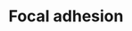 ---
annotations:
- id: PW:0000648
  parent: signaling pathway
  type: Pathway Ontology
  value: cell adhesion signaling pathway
authors:
- 169.230.77.174
- MaintBot
- Khanspers
- Christine Chichester
- Egonw
- Jmelius
- L Dupuis
- NhungP
- Eweitz
citedin:
- link: PMC9033237
- link: PMC6914690
description: Cell-matrix adhesions play essential roles in important biological processes
  including cell motility, cell proliferation, cell differentiation, regulation of
  gene expression and cell survival. At the cell-extracellular matrix contact points,
  specialized structures are formed and termed focal adhesions, where bundles of actin
  filaments are anchored to transmembrane receptors of the integrin family through
  a multi-molecular complex of junctional plaque proteins. Some of the constituents
  of focal adhesions participate in the structural link between membrane receptors
  and the actin cytoskeleton, while others are signaling molecules, including different
  protein kinases and phosphatases, their substrates, and various adapter proteins.
  Integrin signaling is dependent upon the non-receptor tyrosine kinase activities
  of the FAK and src proteins as well as the adaptor protein functions of FAK, src
  and Shc to initiate downstream signaling events. These signalling events culminate
  in reorganization of the actin cytoskeleton; a prerequisite for changes in cell
  shape and motility, and gene expression. Similar morphological alterations and modulation
  of gene expression are initiated by the binding of growth factors to their respective
  receptors, emphasizing the considerable crosstalk between adhesion- and growth factor-mediated
  signaling.
last-edited: 2021-05-11
organisms:
- Mus musculus
redirect_from:
- /index.php/Pathway:WP85
- /instance/WP85
revision: null
schema-jsonld:
- '@context': https://schema.org/
  '@id': https://wikipathways.github.io/pathways/WP85.html
  '@type': Dataset
  creator:
    '@type': Organization
    name: WikiPathways
  description: Cell-matrix adhesions play essential roles in important biological
    processes including cell motility, cell proliferation, cell differentiation, regulation
    of gene expression and cell survival. At the cell-extracellular matrix contact
    points, specialized structures are formed and termed focal adhesions, where bundles
    of actin filaments are anchored to transmembrane receptors of the integrin family
    through a multi-molecular complex of junctional plaque proteins. Some of the constituents
    of focal adhesions participate in the structural link between membrane receptors
    and the actin cytoskeleton, while others are signaling molecules, including different
    protein kinases and phosphatases, their substrates, and various adapter proteins.
    Integrin signaling is dependent upon the non-receptor tyrosine kinase activities
    of the FAK and src proteins as well as the adaptor protein functions of FAK, src
    and Shc to initiate downstream signaling events. These signalling events culminate
    in reorganization of the actin cytoskeleton; a prerequisite for changes in cell
    shape and motility, and gene expression. Similar morphological alterations and
    modulation of gene expression are initiated by the binding of growth factors to
    their respective receptors, emphasizing the considerable crosstalk between adhesion-
    and growth factor-mediated signaling.
  keywords:
  - Actb
  - Actg1
  - Actn1
  - Akt1
  - Akt2
  - Akt3
  - Araf
  - Arhgap5
  - Bad
  - Bcar1
  - Bcl2
  - Birc2
  - Birc3
  - Birc4
  - Blk
  - Braf
  - Capn1
  - Catnb
  - Cav
  - Cav2
  - Cav3
  - Ccnd1
  - Ccnd2
  - Ccnd3
  - Cdc42
  - Chad
  - Col11a1
  - Col11a2
  - Col1a1
  - Col1a2
  - Col2a1
  - Col3a1
  - Col4a1
  - Col4a2
  - Col4a4
  - Col4a6
  - Col5a1
  - Col5a2
  - Col5a3
  - Col6a2
  - Comp
  - Crk
  - Crk1
  - Diap1
  - Dock1
  - Egf
  - Egfr
  - Elk1
  - Erbb2
  - Farp2
  - Fgr
  - Figf
  - Flna
  - Flt1
  - Fn1
  - Fyn
  - Grb2
  - Gsk3b
  - Ha-Ras
  - Hck
  - Hgf
  - Ibsp
  - Igf1
  - Igf1r
  - Ilk
  - Itga10
  - Itga11
  - Itga2
  - Itga2b
  - Itga3
  - Itga4
  - Itga5
  - Itga6
  - Itga7
  - Itga8
  - Itga9
  - Itgad
  - Itgae
  - Itgal
  - Itgam
  - Itgav
  - Itgax
  - Itgb1
  - Itgb2
  - Itgb3
  - Itgb4
  - Itgb5
  - Itgb6
  - Itgb7
  - Itgb8
  - Jun
  - Kdr
  - LOC235580
  - Lama1
  - Lama2
  - Lama3
  - Lama4
  - Lama5
  - Lamb1-1
  - Lamb2
  - Lamb3
  - Lamc1
  - Lamc2
  - Lamc3
  - Map2k1
  - Map2k2
  - Map2k3
  - Map2k5
  - Map2k6
  - Mapk1
  - Mapk12
  - Mapk4
  - Mapk6
  - Mapk7
  - Mapk8
  - Mapk9
  - Met
  - Myl6
  - Mylk
  - Mylk2
  - Pak1
  - Pak2
  - Pak3
  - Pak4
  - Pak6
  - Pak7
  - Parvb
  - Pdgfa
  - Pdgfb
  - Pdgfc
  - Pdgfd
  - Pdgfra
  - Pdgfrb
  - Pdpk1
  - Pelo
  - Pgf
  - Pik3ca
  - Pik3cb
  - Pik3cd
  - Pik3cg
  - Pik3r1
  - Pik3r2
  - Pik3r4
  - Pik3r5
  - Pip5k1c
  - Ppp1r12a
  - Pten
  - Ptk2
  - Ptk6
  - Pxn
  - Rac1
  - Rac2
  - Rac3
  - Raf1
  - Rap1a
  - Rap1b
  - Rapgef1
  - Reln
  - Rhoa
  - Rhob
  - Rock1
  - Rock2
  - Sepp1
  - Shc1
  - Shc3
  - Sos1
  - Spp1
  - Src
  - Srms
  - Styk1
  - Tesk2
  - Thbs1
  - Thbs2
  - Thbs3
  - Thbs4
  - Tln1
  - Tnc
  - Tnk1
  - Tnk2
  - Tnn
  - Tnr
  - Tnxb
  - Txk
  - Vasp
  - Vav1
  - Vcl
  - Vegfa
  - Vegfb
  - Vegfc
  - Vtn
  - Vwf
  - Zyx
  license: CC0
  name: Focal adhesion
seo: CreativeWork
title: Focal adhesion
wpid: WP85
---